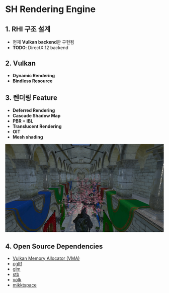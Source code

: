 # SH Rendering Engine

## 1. RHI 구조 설계
- 현재 **Vulkan backend**만 구현됨
- **TODO**: DirectX 12 backend

## 2. Vulkan
- **Dynamic Rendering**
- **Bindless Resource**

## 3. 렌더링 Feature
- **Deferred Rendering**
- **Cascade Shadow Map**
- **PBR + IBL**
- **Translucent Rendering**
- **OIT**
- **Mesh shading**

![Sponza Scene](docs/sponza.png)

## 4. Open Source Dependencies
- [Vulkan Memory Allocator (VMA)](https://github.com/GPUOpen-LibrariesAndSDKs/VulkanMemoryAllocator)
- [cgltf](https://github.com/jkuhlmann/cgltf)
- [glm](https://github.com/g-truc/glm)
- [stb](https://github.com/nothings/stb)
- [volk](https://github.com/zeux/volk)
- [mikktspace](https://github.com/mmikk/MikkTSpace)
